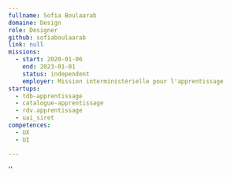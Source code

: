 ```yaml
---
fullname: Sofia Boulaarab
domaine: Design
role: Designer
github: sofiaboulaarab
link: null
missions:
  - start: 2020-01-06
    end: 2023-01-01
    status: independent
    employer: Mission interministérielle pour l'apprentissage
startups:
  - tdb-apprentissage
  - catalogue-apprentissage
  - rdv.apprentissage
  - uai_siret
competences:
  - UX
  - UI

---
```

''
